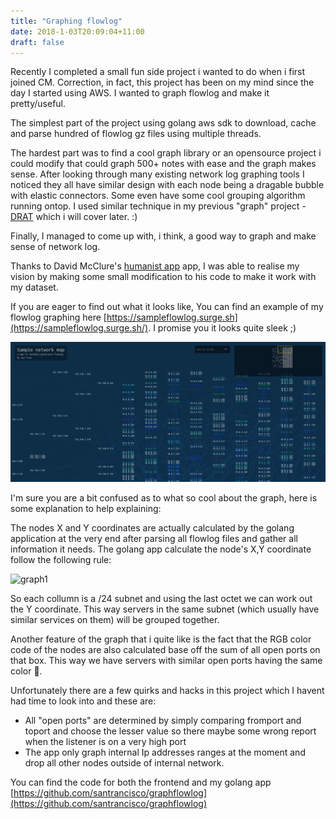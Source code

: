 ```yaml
---
title: "Graphing flowlog"
date: 2018-1-03T20:09:04+11:00
draft: false
---
```


Recently I completed a small fun side project i wanted to do when i first joined CM. Correction, in fact, this project has been on my mind since the day I started using AWS. I wanted to graph flowlog and make it pretty/useful.

The simplest part of the project using golang aws sdk to download, cache and parse hundred of flowlog gz files using multiple threads. 

The hardest part was to find a cool graph library or an opensource project i could modify that could graph 500+ notes with ease and the graph makes sense. After looking through many existing network log graphing tools I noticed they all have similar design with each node being a dragable bubble with elastic connectors. Some even have some cool grouping algorithm running ontop. I used similar technique in my previous "graph" project - [DRAT](https://github.com/GovAuCSU/DRAT) which i will cover later. :)


Finally, I managed to come up with, i think, a good way to graph and make sense of network log. 

Thanks to David McClure's [humanist app](http://humanist.dclure.org/) app, I was able to realise my vision by making some small modification to his code to make it work with my dataset.

If you are eager to find out what it looks like, You can find an example of my flowlog graphing here [https://sampleflowlog.surge.sh](https://sampleflowlog.surge.sh/). I promise you it looks quite sleek ;)

![example](https://raw.githubusercontent.com/santrancisco/graphflowlog/master/example.png)

I'm sure you are a bit confused as to what so cool about the graph, here is some explanation to help explaining: 

The nodes X and Y coordinates are actually calculated by the golang application at the very end after parsing all flowlog files and gather all information it needs. The golang app calculate the node's X,Y coordinate follow the following rule:

![graph1](/static/graph1.png)

So each collumn is a /24 subnet and using the last octet we can work out the Y coordinate. This way servers in the same subnet (which usually have similar services on them) will be grouped together.

Another feature of the graph that i quite like is the fact that the RGB color code of the nodes are also calculated base off the sum of all open ports on that box. This way we have servers with similar open ports having the same color 🤘.

Unfortunately there are a few quirks and hacks in this project which I havent had time to look into and these are:
 - All "open ports" are determined by simply comparing fromport and toport and choose the lesser value so there maybe some wrong report when the listener is on a very high port
 - The app only graph internal Ip addresses ranges at the moment and drop all other nodes outside of internal network.



You can find the code for both the frontend and my golang app [https://github.com/santrancisco/graphflowlog](https://github.com/santrancisco/graphflowlog)